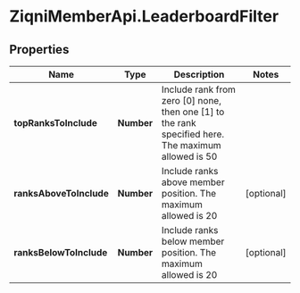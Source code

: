 # ZiqniMemberApi.LeaderboardFilter

## Properties

Name | Type | Description | Notes
------------ | ------------- | ------------- | -------------
**topRanksToInclude** | **Number** | Include rank from zero [0] none, then one [1] to the rank specified here. The maximum allowed is 50 | 
**ranksAboveToInclude** | **Number** | Include ranks above member position. The maximum allowed is 20 | [optional] 
**ranksBelowToInclude** | **Number** | Include ranks below member position. The maximum allowed is 20 | [optional] 


